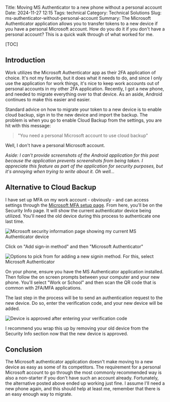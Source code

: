 Title: Moving MS Authenticator to a new phone without a personal account
Date: 2024-11-27 12:15
Tags: technical
Category: Technical Solutions
Slug: ms-authenticator-without-personal-account
Summary: The Microsoft Authenticator application allows you to transfer tokens to a new device if you have a personal Microsoft account. How do you do it if you don't have a personal account? This is a quick walk through of what worked for me.

[TOC]

## Introduction

Work utilizes the Microsoft Authenticator app as their 2FA application of choice. It's not my favorite, but it does what it needs to do, and since I only use the application for work things, it's nice to keep work accounts out of personal accounts in my other 2FA application. Recently, I got a new phone, and needed to migrate everything over to that device. As an aside, Android continues to make this easier and easier. 

Standard advice on how to migrate your token to a new device is to enable cloud backup, sign in to the new device and import the backup. The problem is when you go to enable Cloud Backup from the settings, you are hit with this message:

> "You need a personal Microsoft account to use cloud backup"

Well, I don't have a personal Microsoft account. 

_Aside: I can't provide screenshots of the Android application for this post because the application prevents screenshots from being taken. I appreciate this feature as part of the application for security purposes, but it's annoying when trying to write about it. Oh well..._

## Alternative to Cloud Backup

I have set up MFA on my work account - obviously - and can access settings through the [Microsoft MFA setup page][mfa]. From here, you'll be on the Security Info page. It will show the current authenticator device being utilized. You'll need the old device during this process to authenticate one last time.

![Microsoft security information page showing my current MS Authenticator device][sec_info]

Click on "Add sign-in method" and then "Microsoft Authenticator"

![Options to pick from for adding a new signin method. For this, select Microsoft Authenticator][new_method]

On your phone, ensure you have the MS Authenticator application installed. Then follow the on screen prompts between your computer and your new phone. You'll select "Work or School" and then scan the QR code that is common with 2FA/MFA applications.

The last step in the process will be to send an authentication request to the new device. Do so, enter the verification code, and your new device will be added.

![Device is approved after entering your verification code][approved]

I recommend you wrap this up by removing your old device from the Security Info section now that the new device is approved. 

## Conclusion

The Microsoft authenticator application doesn't make moving to a new device as easy as some of its competitors. The requirement for a personal Microsoft account to go through the most commonly recommended way is also a non-starter if you don't have such an account already. Fortunately, the alternative posted above ended up working just fine. I assume I'll need a new phone again, and this should help at least me, remember that there is an easy enough way to migrate.


 [mfa]: https://aka.ms/mfasetup
 [sec_info]: {attach}images/ms_authenticator/security_info.png
 [new_method]: {attach}images/ms_authenticator/new_method.png
 [approved]: {attach}images/ms_authenticator/approved_device.png